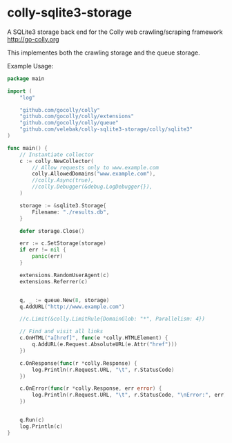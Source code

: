 # colly-sqlite3-storage
A SQLite3 storage back end  for the Colly web crawling/scraping framework http://go-colly.org

This implementes both the crawling storage and the queue storage.


Example Usage:

```go
package main

import (
	"log"

	"github.com/gocolly/colly"
	"github.com/gocolly/colly/extensions"
	"github.com/gocolly/colly/queue"
	"github.com/velebak/colly-sqlite3-storage/colly/sqlite3"
)

func main() {
	// Instantiate collector
	c := colly.NewCollector(
		// Allow requests only to www.example.com
		colly.AllowedDomains("www.example.com"),
		//colly.Async(true),
		//colly.Debugger(&debug.LogDebugger{}),
	)

	storage := &sqlite3.Storage{
		Filename: "./results.db",
	}

	defer storage.Close()

	err := c.SetStorage(storage)
	if err != nil {
		panic(err)
	}

	extensions.RandomUserAgent(c)
	extensions.Referrer(c)


	q, _ := queue.New(8, storage)
	q.AddURL("http://www.example.com")

	//c.Limit(&colly.LimitRule{DomainGlob: "*", Parallelism: 4})

	// Find and visit all links
	c.OnHTML("a[href]", func(e *colly.HTMLElement) {
		q.AddURL(e.Request.AbsoluteURL(e.Attr("href")))
	})

	c.OnResponse(func(r *colly.Response) {
		log.Println(r.Request.URL, "\t", r.StatusCode)
	})

	c.OnError(func(r *colly.Response, err error) {
		log.Println(r.Request.URL, "\t", r.StatusCode, "\nError:", err)
	})


	q.Run(c)
	log.Println(c)
}


```

